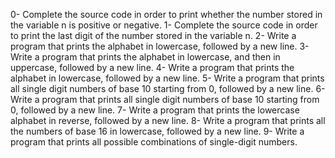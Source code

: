 0- Complete the source code in order to print whether the number stored in the variable n is positive or negative.
1- Complete the source code in order to print the last digit of the number stored in the variable n.
2- Write a program that prints the alphabet in lowercase, followed by a new line.
3- Write a program that prints the alphabet in lowercase, and then in uppercase, followed by a new line.
4- Write a program that prints the alphabet in lowercase, followed by a new line.
5- Write a program that prints all single digit numbers of base 10 starting from 0, followed by a new line.
6- Write a program that prints all single digit numbers of base 10 starting from 0, followed by a new line.
7- Write a program that prints the lowercase alphabet in reverse, followed by a new line.
8- Write a program that prints all the numbers of base 16 in lowercase, followed by a new line.
9- Write a program that prints all possible combinations of single-digit numbers.

